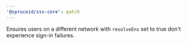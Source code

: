 ```yaml
---
'@spruceid/ssx-core': patch
---
```


Ensures users on a different network with `resolveEns` set to true don't experience sign-in failures.


